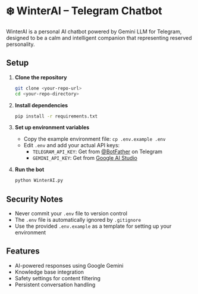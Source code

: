 # ❄️ WinterAI – Telegram Chatbot

WinterAI is a personal AI chatbot powered by Gemini LLM for Telegram, designed to be a calm and intelligent companion that representing reserved personality.
## Setup

1. **Clone the repository**
   ```bash
   git clone <your-repo-url>
   cd <your-repo-directory>
   ```

2. **Install dependencies**
   ```bash
   pip install -r requirements.txt
   ```

3. **Set up environment variables**
   - Copy the example environment file: `cp .env.example .env`
   - Edit `.env` and add your actual API keys:
     - `TELEGRAM_API_KEY`: Get from [@BotFather](https://t.me/botfather) on Telegram
     - `GEMINI_API_KEY`: Get from [Google AI Studio](https://aistudio.google.com/)

4. **Run the bot**
   ```bash
   python WinterAI.py
   ```

## Security Notes

- Never commit your `.env` file to version control
- The `.env` file is automatically ignored by `.gitignore`
- Use the provided `.env.example` as a template for setting up your environment

## Features

- AI-powered responses using Google Gemini
- Knowledge base integration
- Safety settings for content filtering
- Persistent conversation handling
